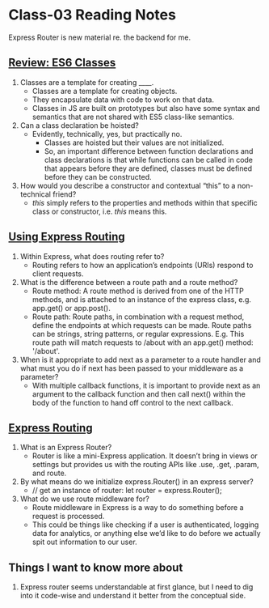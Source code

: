 # Class-03 Reading Notes

Express Router is new material re. the backend for me.

## [Review: ES6 Classes](https://developer.mozilla.org/en-US/docs/Web/JavaScript/Reference/Classes)

1. Classes are a template for creating ____.
    * Classes are a template for creating objects.
    * They encapsulate data with code to work on that data.
    * Classes in JS are built on prototypes but also have some syntax and semantics that are not shared with ES5 class-like semantics.
2. Can a class declaration be hoisted?
    * Evidently, technically, yes, but practically no.
      * Classes are hoisted but their values are not initialized.
      * So, an important difference between function declarations and class declarations is that while functions can be called in code that appears before they are defined, classes must be defined before they can be constructed.
3. How would you describe a constructor and contextual “this” to a non-technical friend?
    * *this* simply refers to the properties and methods within that specific class or constructor, i.e. *this* means this.

## [Using Express Routing](https://expressjs.com/en/guide/routing.html)

1. Within Express, what does routing refer to?
    * Routing refers to how an application’s endpoints (URIs) respond to client requests.
2. What is the difference between a route path and a route method?
    * Route method: A route method is derived from one of the HTTP methods, and is attached to an instance of the express class, e.g. app.get() or app.post().
    * Route path: Route paths, in combination with a request method, define the endpoints at which requests can be made. Route paths can be strings, string patterns, or regular expressions.  E.g. This route path will match requests to /about with an app.get() method: '/about'.
3. When is it appropriate to add next as a parameter to a route handler and what must you do if next has been passed to your middleware as a parameter?
    * With multiple callback functions, it is important to provide next as an argument to the callback function and then call next() within the body of the function to hand off control to the next callback.

## [Express Routing](https://www.digitalocean.com/community/tutorials/learn-to-use-the-new-router-in-expressjs-4)

1. What is an Express Router?
    * Router is like a mini-Express application. It doesn’t bring in views or settings but provides us with the routing APIs like .use, .get, .param, and route.
2. By what means do we initialize express.Router() in an express server?
    * // get an instance of router: let router = express.Router();
3. What do we use route middleware for?
    * Route middleware in Express is a way to do something before a request is processed.
    * This could be things like checking if a user is authenticated, logging data for analytics, or anything else we’d like to do before we actually spit out information to our user.

## Things I want to know more about

1. Express router seems understandable at first glance, but I need to dig into it code-wise and understand it better from the conceptual side.